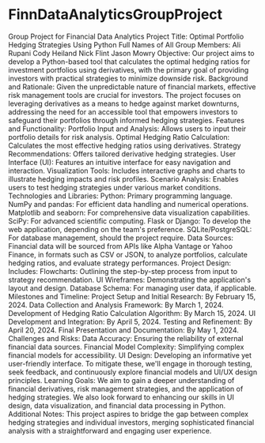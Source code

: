 # FinnDataAnalyticsGroupProject
Group Project for Financial Data Analytics
Project Title:
Optimal Portfolio Hedging Strategies Using Python
Full Names of All Group Members:
Ali Rupani
Cody Heiland
Nick Flint
Jason Mowry
Objective:
Our project aims to develop a Python-based tool that calculates the optimal hedging ratios for investment portfolios using derivatives, with the primary goal of providing investors with practical strategies to minimize downside risk.
Background and Rationale:
Given the unpredictable nature of financial markets, effective risk management tools are crucial for investors. The project focuses on leveraging derivatives as a means to hedge against market downturns, addressing the need for an accessible tool that empowers investors to safeguard their portfolios through informed hedging strategies.
Features and Functionality:
Portfolio Input and Analysis: Allows users to input their portfolio details for risk analysis.
Optimal Hedging Ratio Calculation: Calculates the most effective hedging ratios using derivatives.
Strategy Recommendations: Offers tailored derivative hedging strategies.
User Interface (UI): Features an intuitive interface for easy navigation and interaction.
Visualization Tools: Includes interactive graphs and charts to illustrate hedging impacts and risk profiles.
Scenario Analysis: Enables users to test hedging strategies under various market conditions.
Technologies and Libraries:
Python: Primary programming language.
NumPy and pandas: For efficient data handling and numerical operations.
Matplotlib and seaborn: For comprehensive data visualization capabilities.
SciPy: For advanced scientific computing.
Flask or Django: To develop the web application, depending on the team's preference.
SQLite/PostgreSQL: For database management, should the project require.
Data Sources:
Financial data will be sourced from APIs like Alpha Vantage or Yahoo Finance, in formats such as CSV or JSON, to analyze portfolios, calculate hedging ratios, and evaluate strategy performances.
Project Design:
Includes:
Flowcharts: Outlining the step-by-step process from input to strategy recommendation.
UI Wireframes: Demonstrating the application's layout and design.
Database Schema: For managing user data, if applicable.
Milestones and Timeline:
Project Setup and Initial Research: By February 15, 2024.
Data Collection and Analysis Framework: By March 1, 2024.
Development of Hedging Ratio Calculation Algorithm: By March 15, 2024.
UI Development and Integration: By April 5, 2024.
Testing and Refinement: By April 20, 2024.
Final Presentation and Documentation: By May 1, 2024.
Challenges and Risks:
Data Accuracy: Ensuring the reliability of external financial data sources.
Financial Model Complexity: Simplifying complex financial models for accessibility.
UI Design: Developing an informative yet user-friendly interface.
To mitigate these, we'll engage in thorough testing, seek feedback, and continuously explore financial models and UI/UX design principles.
Learning Goals:
We aim to gain a deeper understanding of financial derivatives, risk management strategies, and the application of hedging strategies. We also look forward to enhancing our skills in UI design, data visualization, and financial data processing in Python.
Additional Notes:
This project aspires to bridge the gap between complex hedging strategies and individual investors, merging sophisticated financial analysis with a straightforward and engaging user experience.
